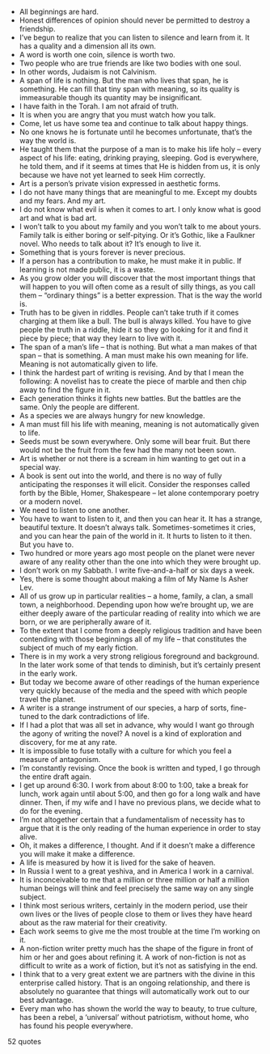  - All beginnings are hard.
 - Honest differences of opinion should never be permitted to destroy a friendship.
 - I’ve begun to realize that you can listen to silence and learn from it. It has a quality and a dimension all its own.
 - A word is worth one coin, silence is worth two.
 - Two people who are true friends are like two bodies with one soul.
 - In other words, Judaism is not Calvinism.
 - A span of life is nothing. But the man who lives that span, he is something. He can fill that tiny span with meaning, so its quality is immeasurable though its quantity may be insignificant.
 - I have faith in the Torah. I am not afraid of truth.
 - It is when you are angry that you must watch how you talk.
 - Come, let us have some tea and continue to talk about happy things.
 - No one knows he is fortunate until he becomes unfortunate, that’s the way the world is.
 - He taught them that the purpose of a man is to make his life holy – every aspect of his life: eating, drinking praying, sleeping. God is everywhere, he told them, and if it seems at times that He is hidden from us, it is only because we have not yet learned to seek Him correctly.
 - Art is a person’s private vision expressed in aesthetic forms.
 - I do not have many things that are meaningful to me. Except my doubts and my fears. And my art.
 - I do not know what evil is when it comes to art. I only know what is good art and what is bad art.
 - I won’t talk to you about my family and you won’t talk to me about yours. Family talk is either boring or self-pitying. Or it’s Gothic, like a Faulkner novel. Who needs to talk about it? It’s enough to live it.
 - Something that is yours forever is never precious.
 - If a person has a contribution to make, he must make it in public. If learning is not made public, it is a waste.
 - As you grow older you will discover that the most important things that will happen to you will often come as a result of silly things, as you call them – “ordinary things” is a better expression. That is the way the world is.
 - Truth has to be given in riddles. People can’t take truth if it comes charging at them like a bull. The bull is always killed. You have to give people the truth in a riddle, hide it so they go looking for it and find it piece by piece; that way they learn to live with it.
 - The span of a man’s life – that is nothing. But what a man makes of that span – that is something. A man must make his own meaning for life. Meaning is not automatically given to life.
 - I think the hardest part of writing is revising. And by that I mean the following: A novelist has to create the piece of marble and then chip away to find the figure in it.
 - Each generation thinks it fights new battles. But the battles are the same. Only the people are different.
 - As a species we are always hungry for new knowledge.
 - A man must fill his life with meaning, meaning is not automatically given to life.
 - Seeds must be sown everywhere. Only some will bear fruit. But there would not be the fruit from the few had the many not been sown.
 - Art is whether or not there is a scream in him wanting to get out in a special way.
 - A book is sent out into the world, and there is no way of fully anticipating the responses it will elicit. Consider the responses called forth by the Bible, Homer, Shakespeare – let alone contemporary poetry or a modern novel.
 - We need to listen to one another.
 - You have to want to listen to it, and then you can hear it. It has a strange, beautiful texture. It doesn’t always talk. Sometimes-sometimes it cries, and you can hear the pain of the world in it. It hurts to listen to it then. But you have to.
 - Two hundred or more years ago most people on the planet were never aware of any reality other than the one into which they were brought up.
 - I don’t work on my Sabbath. I write five-and-a-half or six days a week.
 - Yes, there is some thought about making a film of My Name Is Asher Lev.
 - All of us grow up in particular realities – a home, family, a clan, a small town, a neighborhood. Depending upon how we’re brought up, we are either deeply aware of the particular reading of reality into which we are born, or we are peripherally aware of it.
 - To the extent that I come from a deeply religious tradition and have been contending with those beginnings all of my life – that constitutes the subject of much of my early fiction.
 - There is in my work a very strong religious foreground and background. In the later work some of that tends to diminish, but it’s certainly present in the early work.
 - But today we become aware of other readings of the human experience very quickly because of the media and the speed with which people travel the planet.
 - A writer is a strange instrument of our species, a harp of sorts, fine-tuned to the dark contradictions of life.
 - If I had a plot that was all set in advance, why would I want go through the agony of writing the novel? A novel is a kind of exploration and discovery, for me at any rate.
 - It is impossible to fuse totally with a culture for which you feel a measure of antagonism.
 - I’m constantly revising. Once the book is written and typed, I go through the entire draft again.
 - I get up around 6:30. I work from about 8:00 to 1:00, take a break for lunch, work again until about 5:00, and then go for a long walk and have dinner. Then, if my wife and I have no previous plans, we decide what to do for the evening.
 - I’m not altogether certain that a fundamentalism of necessity has to argue that it is the only reading of the human experience in order to stay alive.
 - Oh, it makes a difference, I thought. And if it doesn’t make a difference you will make it make a difference.
 - A life is measured by how it is lived for the sake of heaven.
 - In Russia I went to a great yeshiva, and in America I work in a carnival.
 - It is inconceivable to me that a million or three million or half a million human beings will think and feel precisely the same way on any single subject.
 - I think most serious writers, certainly in the modern period, use their own lives or the lives of people close to them or lives they have heard about as the raw material for their creativity.
 - Each work seems to give me the most trouble at the time I’m working on it.
 - A non-fiction writer pretty much has the shape of the figure in front of him or her and goes about refining it. A work of non-fiction is not as difficult to write as a work of fiction, but it’s not as satisfying in the end.
 - I think that to a very great extent we are partners with the divine in this enterprise called history. That is an ongoing relationship, and there is absolutely no guarantee that things will automatically work out to our best advantage.
 - Every man who has shown the world the way to beauty, to true culture, has been a rebel, a ‘universal’ without patriotism, without home, who has found his people everywhere.

52 quotes